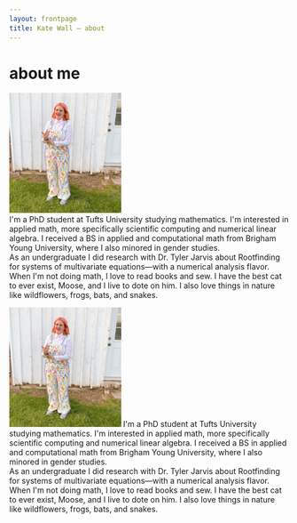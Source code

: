 ```yaml
---
layout: frontpage
title: Kate Wall — about
---
```

# about me

<div style="display:inline-block;vertical-align:top;">
    <img src="publpics/ice_cream.jpg" style="width:40%"/>
</div>
<div style="display:inline-block;">
    <div>I'm a PhD student at Tufts University studying mathematics. I'm interested in applied math, more specifically scientific computing and numerical linear algebra. I received a BS in applied and computational math from Brigham Young University, where I also minored in gender studies. </div>
    <div>As an undergraduate I did research with Dr. Tyler Jarvis about Rootfinding for systems of multivariate equations—with a numerical analysis flavor.</div>
    <div>When I'm not doing math, I love to read books and sew. I have the best cat to ever exist, Moose, and I live to dote on him. I also love things in nature like wildflowers, frogs, bats, and snakes.</div>
</div>

<p> 
    <img src="publpics/ice_cream.jpg" style="width:40%" style="float:left;"/>
    I'm a PhD student at Tufts University studying mathematics. I'm interested in applied math, more specifically scientific computing and numerical linear algebra. I received a BS in applied and computational math from Brigham Young University, where I also minored in gender studies. <br>As an undergraduate I did research with Dr. Tyler Jarvis about Rootfinding for systems of multivariate equations—with a numerical analysis flavor. <br>When I'm not doing math, I love to read books and sew. I have the best cat to ever exist, Moose, and I live to dote on him. I also love things in nature like wildflowers, frogs, bats, and snakes.
</p>

